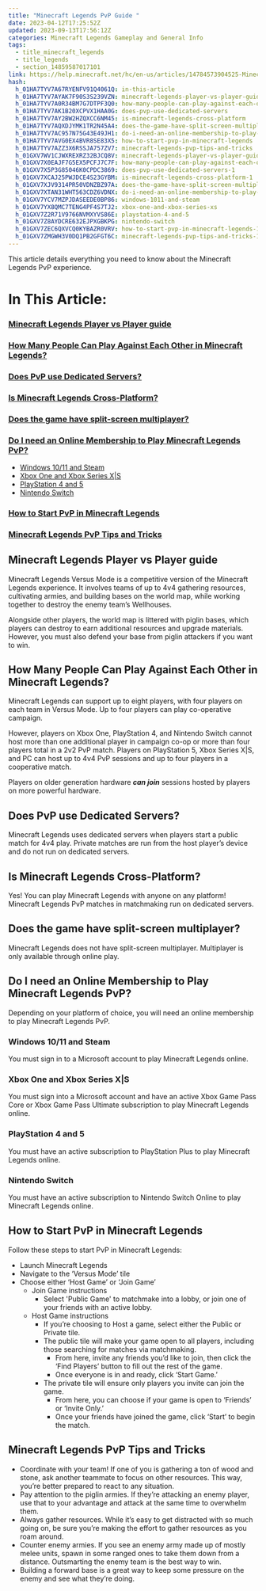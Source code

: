 ```yaml
---
title: "Minecraft Legends PvP Guide "
date: 2023-04-12T17:25:52Z
updated: 2023-09-13T17:56:12Z
categories: Minecraft Legends Gameplay and General Info
tags:
  - title_minecraft_legends
  - title_legends
  - section_14859587017101
link: https://help.minecraft.net/hc/en-us/articles/14784573904525-Minecraft-Legends-PvP-Guide
hash:
  h_01HA7TYV7A67RYENFV91Q4061Q: in-this-article
  h_01HA7TYV7AYAK7F90S3S239VZN: minecraft-legends-player-vs-player-guide
  h_01HA7TYV7A0R34BM7G7DTPF3Q0: how-many-people-can-play-against-each-other-in-minecraft-legends
  h_01HA7TYV7AK1B20XCPVX1HAA0G: does-pvp-use-dedicated-servers
  h_01HA7TYV7AY2BW2HZQXCC6NM45: is-minecraft-legends-cross-platform
  h_01HA7TYV7AQXDJYMK1TR2N45A4: does-the-game-have-split-screen-multiplayer
  h_01HA7TYV7AC957N75G43E49JH1: do-i-need-an-online-membership-to-play-minecraft-legends-pvp
  h_01HA7TYV7AVG0EX4BVR8SE83X5: how-to-start-pvp-in-minecraft-legends
  h_01HA7TYV7AZZ3X6RSSJA757ZV7: minecraft-legends-pvp-tips-and-tricks
  h_01GXV7WV1CJWXREXRZ32BJCQ8V: minecraft-legends-player-vs-player-guide-1
  h_01GXV7X0EAJF7G5EX5PCFJ7C7F: how-many-people-can-play-against-each-other-in-minecraft-legends-1
  h_01GXV7X5P3G85046K0CPDC3869: does-pvp-use-dedicated-servers-1
  h_01GXV7XCAJ25PWJDCE4S23GYBM: is-minecraft-legends-cross-platform-1
  h_01GXV7XJV9314PR50VDNZBZ97A: does-the-game-have-split-screen-multiplayer-1
  h_01GXV7XTAN31WHT563CDZ6VDNX: do-i-need-an-online-membership-to-play-minecraft-legends-pvp-1
  h_01GXV7YCV7MZPJDASEEDE0BP86: windows-1011-and-steam
  h_01GXV7YX8QMC7TENG4PF4S7TJ2: xbox-one-and-xbox-series-xs
  h_01GXV7Z2R71V9766NVMXYVS86E: playstation-4-and-5
  h_01GXV7Z8AYDCRE632EJPXGBKPG: nintendo-switch
  h_01GXV7ZEC6QXVCQ0KYBAZR0VRV: how-to-start-pvp-in-minecraft-legends-1
  h_01GXV7ZMGWH3V0DQ1PB2GFGT6C: minecraft-legends-pvp-tips-and-tricks-1
---
```


This article details everything you need to know about the Minecraft Legends PvP experience.

# In This Article:

### [Minecraft Legends Player vs Player guide](#minecraft-legends-player-vs-player-guide-1)

### [How Many People Can Play Against Each Other in Minecraft Legends?](#how-many-people-can-play-against-each-other-in-minecraft-legends-1)

### [Does PvP use Dedicated Servers?](#does-pvp-use-dedicated-servers-1)

### [Is Minecraft Legends Cross-Platform?](#is-minecraft-legends-cross-platform-1)

### [Does the game have split-screen multiplayer?](#does-the-game-have-split-screen-multiplayer-1)

### [Do I need an Online Membership to Play Minecraft Legends PvP?](#do-i-need-an-online-membership-to-play-minecraft-legends-pvp-1)

- [Windows 10/11 and Steam](#windows-1011-and-steam)
- [Xbox One and Xbox Series X\|S](#xbox-one-and-xbox-series-xs)
- [PlayStation 4 and 5](#playstation-4-and-5)
- [Nintendo Switch](#nintendo-switch)

### [How to Start PvP in Minecraft Legends](#how-to-start-pvp-in-minecraft-legends-1)

### [Minecraft Legends PvP Tips and Tricks](#minecraft-legends-pvp-tips-and-tricks-1)

## Minecraft Legends Player vs Player guide

Minecraft Legends Versus Mode is a competitive version of the Minecraft Legends experience. It involves teams of up to 4v4 gathering resources, cultivating armies, and building bases on the world map, while working together to destroy the enemy team’s Wellhouses.

Alongside other players, the world map is littered with piglin bases, which players can destroy to earn additional resources and upgrade materials. However, you must also defend your base from piglin attackers if you want to win.

## How Many People Can Play Against Each Other in Minecraft Legends?

Minecraft Legends can support up to eight players, with four players on each team in Versus Mode. Up to four players can play co-operative campaign.

However, players on Xbox One, PlayStation 4, and Nintendo Switch cannot host more than one additional player in campaign co-op or more than four players total in a 2v2 PvP match. Players on PlayStation 5, Xbox Series X\|S, and PC can host up to 4v4 PvP sessions and up to four players in a cooperative match.

Players on older generation hardware ***can join*** sessions hosted by players on more powerful hardware.

## Does PvP use Dedicated Servers?

Minecraft Legends uses dedicated servers when players start a public match for 4v4 play. Private matches are run from the host player’s device and do not run on dedicated servers.

## Is Minecraft Legends Cross-Platform?

Yes! You can play Minecraft Legends with anyone on any platform! Minecraft Legends PvP matches in matchmaking run on dedicated servers.

## Does the game have split-screen multiplayer?

Minecraft Legends does not have split-screen multiplayer. Multiplayer is only available through online play.

## Do I need an Online Membership to Play Minecraft Legends PvP?

Depending on your platform of choice, you will need an online membership to play Minecraft Legends PvP.

### Windows 10/11 and Steam

You must sign in to a Microsoft account to play Minecraft Legends online.

### Xbox One and Xbox Series X\|S

You must sign into a Microsoft account and have an active Xbox Game Pass Core or Xbox Game Pass Ultimate subscription to play Minecraft Legends online.

### PlayStation 4 and 5

You must have an active subscription to PlayStation Plus to play Minecraft Legends online.

### Nintendo Switch

You must have an active subscription to Nintendo Switch Online to play Minecraft Legends online.

## How to Start PvP in Minecraft Legends

Follow these steps to start PvP in Minecraft Legends:

- Launch Minecraft Legends
- Navigate to the ‘Versus Mode’ tile
- Choose either ‘Host Game’ or ‘Join Game’
  - Join Game instructions
    - Select 'Public Game' to matchmake into a lobby, or join one of your friends with an active lobby.
  - Host Game instructions
    - If you’re choosing to Host a game, select either the Public or Private tile.
    - The public tile will make your game open to all players, including those searching for matches via matchmaking.
      - From here, invite any friends you’d like to join, then click the ‘Find Players’ button to fill out the rest of the game.
      - Once everyone is in and ready, click ‘Start Game.’
    - The private tile will ensure only players you invite can join the game.
      - From here, you can choose if your game is open to ‘Friends’ or ‘Invite Only.’
      - Once your friends have joined the game, click ‘Start’ to begin the match.

## Minecraft Legends PvP Tips and Tricks

- Coordinate with your team! If one of you is gathering a ton of wood and stone, ask another teammate to focus on other resources. This way, you’re better prepared to react to any situation.
- Pay attention to the piglin armies. If they’re attacking an enemy player, use that to your advantage and attack at the same time to overwhelm them.
- Always gather resources. While it’s easy to get distracted with so much going on, be sure you’re making the effort to gather resources as you roam around. 
- Counter enemy armies. If you see an enemy army made up of mostly melee units, spawn in some ranged ones to take them down from a distance. Outsmarting the enemy team is the best way to win.
- Building a forward base is a great way to keep some pressure on the enemy and see what they’re doing.
